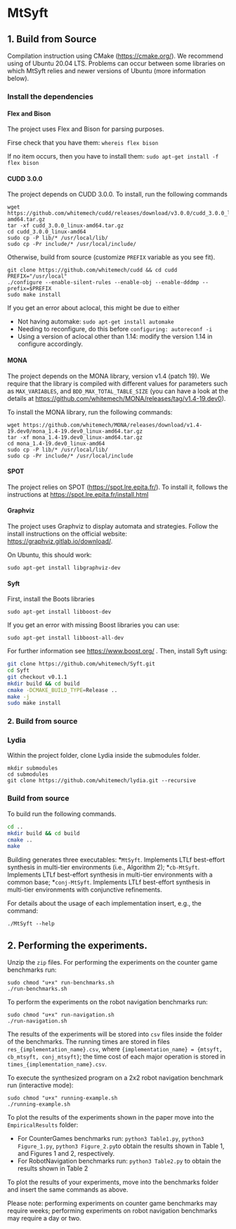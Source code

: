 # MtSyft

## 1. Build from Source

Compilation instruction using CMake (https://cmake.org/). We recommend using of Ubuntu 20.04 LTS. Problems can occur between some libraries on which MtSyft relies and newer versions of Ubuntu (more information below).

### Install the dependencies

#### Flex and Bison

The project uses Flex and Bison for parsing purposes.

Firse check that you have them: `whereis flex bison`

If no item occurs, then you have to install them: `sudo apt-get install -f flex bison`

#### CUDD 3.0.0

The project depends on CUDD 3.0.0. To install, run the following commands

```
wget https://github.com/whitemech/cudd/releases/download/v3.0.0/cudd_3.0.0_linux-amd64.tar.gz
tar -xf cudd_3.0.0_linux-amd64.tar.gz
cd cudd_3.0.0_linux-amd64
sudo cp -P lib/* /usr/local/lib/
sudo cp -Pr include/* /usr/local/include/
```

Otherwise, build from source (customize `PREFIX` variable as you see fit).

```
git clone https://github.com/whitemech/cudd && cd cudd
PREFIX="/usr/local"
./configure --enable-silent-rules --enable-obj --enable-dddmp --prefix=$PREFIX
sudo make install
```

If you get an error about aclocal, this might be due to either

* Not having automake: `sudo apt-get install automake`
* Needing to reconfigure, do this before `configuring: autoreconf -i`
* Using a version of aclocal other than 1.14: modify the version 1.14 in configure accordingly.

#### MONA

The project depends on the MONA library, version v1.4 (patch 19). We require that the library is compiled with different values for parameters such as `MAX_VARIABLES`, and `BDD_MAX_TOTAL_TABLE_SIZE` (you can have a look at the details at https://github.com/whitemech/MONA/releases/tag/v1.4-19.dev0).

To install the MONA library, run the following commands:

```
wget https://github.com/whitemech/MONA/releases/download/v1.4-19.dev0/mona_1.4-19.dev0_linux-amd64.tar.gz
tar -xf mona_1.4-19.dev0_linux-amd64.tar.gz
cd mona_1.4-19.dev0_linux-amd64
sudo cp -P lib/* /usr/local/lib/
sudo cp -Pr include/* /usr/local/include
```

#### SPOT

The project relies on SPOT (https://spot.lre.epita.fr/). To install it, follows the instructions at https://spot.lre.epita.fr/install.html

#### Graphviz

The project uses Graphviz to display automata and strategies. Follow the install instructions on the official website: https://graphviz.gitlab.io/download/.

On Ubuntu, this should work:

```
sudo apt-get install libgraphviz-dev
```

#### Syft

First, install the Boots libraries

```
sudo apt-get install libboost-dev
```

If you get an error with missing Boost libraries you can use:

```
sudo apt-get install libboost-all-dev
```

For further information see https://www.boost.org/ . Then, install Syft using:

```bash 
git clone https://github.com/whitemech/Syft.git
cd Syft
git checkout v0.1.1
mkdir build && cd build
cmake -DCMAKE_BUILD_TYPE=Release ..
make -j
sudo make install
```

### 2. Build from source

### Lydia

Within the project folder, clone Lydia inside the submodules folder.

```
mkdir submodules
cd submodules 
git clone https://github.com/whitemech/lydia.git --recursive
```

### Build from source

To build run the following commands.

```bash
cd ..
mkdir build && cd build
cmake ..
make
```

Building generates three executables:
*`MtSyft`. Implements LTLf best-effort synthesis in multi-tier environments (i.e., Algorithm 2);
*`cb-MtSyft`. Implements LTLf best-effort synthesis in multi-tier environments with a common base;
*`conj-MtSyft`. Implements LTLf best-effort synthesis in multi-tier environments with conjunctive refinements.

For details about the usage of each implementation insert, e.g., the command:

```
./MtSyft --help
```

## 2. Performing the experiments.

Unzip the `zip` files. For performing the experiments on the counter game benchmarks run:

```
sudo chmod "u+x" run-benchmarks.sh 
./run-benchmarks.sh
```

To perform the experiments on the robot navigation benchmarks run:

```
sudo chmod "u+x" run-navigation.sh 
./run-navigation.sh
```

The results of the experiments will be stored into `csv` files inside the folder of the benchmarks. The running times are stored in files `res_{implementation_name}.csv`, where `{implementation_name} = {mtsyft, cb_mtsyft, conj_mtsyft}`; the time cost of each major operation is stored in `times_{implementation_name}.csv`.

To execute the synthesized program on a 2x2 robot navigation benchmark run (interactive mode): 

```
sudo chmod "u+x" running-example.sh 
./running-example.sh
```

To plot the results of the experiments shown in the paper move into the `EmpiricalResults` folder: 
* For CounterGames benchmarks run: `python3 Table1.py`, `python3 Figure_1.py`, `python3 Figure_2.py`to obtain the results shown in Table 1, and Figures 1 and 2, respectively.
* For RobotNavigation benchmarks run: `python3 Table2.py` to obtain the results shown in Table 2

To plot the results of your experiments, move into the benchmarks folder and insert the same commands as above.

Please note: performing experiments on counter game benchmarks may require weeks; performing experiments on robot navigation benchmarks may require a day or two.
